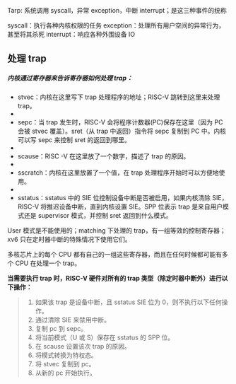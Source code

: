 Tarp: 系统调用 syscall，异常 exception，中断 interrupt；是这三种事件的统称

syscall：执行各种内核权限的任务
exception：处理所有用户空间的异常行为，甚至将其杀死
interrupt：响应各种外围设备 IO

## 处理 trap

##### 内核通过寄存器来告诉寄存器如何处理 trap：

- stvec：内核在这里写下 trap 处理程序的地址；RISC-V 跳转到这里来处理 trap。
-
- sepc：当 trap 发生时，RISC-V 会将程序计数器(PC)保存在这里（因为 PC 会被 stvec 覆盖）。sret（从 trap 中返回）指令将 sepc 复制到 PC 中。内核可以写 sepc 来控制 sret 的返回到哪里。
-
- scause：RISC -V 在这里放了一个数字，描述了 trap 的原因。
-
- sscratch：内核在这里放置了一个值，在 trap 处理程序开始时可以方便地使用。
-
- sstatus：sstatus 中的 SIE 位控制设备中断是否被启用，如果内核清除 SIE，RISC-V 将推迟设备中断，直到内核设置 SIE。SPP 位表示 trap 是来自用户模式还是 supervisor 模式，并控制 sret 返回到什么模式。

User 模式是不能使用的；matching 下处理的 trap，有一组等效的控制寄存器；xv6 只在定时器中断的特殊情况下使用它们。

多核芯片上的每个 CPU 都有自己的一组这些寄存器，而且在任何时候都可能有多个 CPU 在处理一个 trap。

**当需要执行 trap 时，RISC-V 硬件对所有的 trap 类型（除定时器中断外）进行以下操作：**

> 1. 如果该 trap 是设备中断，且 sstatus SIE 位为 0，则不执行以下任何操作。
> 2. 通过清除 SIE 来禁用中断。
> 3. 复制 pc 到 sepc。
> 4. 将当前模式（U 或 S）保存在 sstatus 的 SPP 位。
> 5. 在 scause 设置该次 trap 的原因。
> 6. 将模式转换为特权态。
> 7. 将 stvec 复制到 pc。
> 8. 从新的 pc 开始执行。
